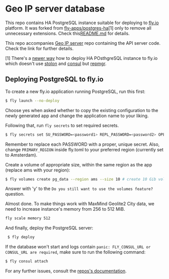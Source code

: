 # Geo IP server database

This repo contains HA PostgreSQL instance suitable for deploying to [fly.io](https://fly.io) platform. It was forked from [fly-apps/postgres-ha](https://github.com/fly-apps/postgres-ha)[1] only to remove all unnecessary extensions. Check this[README.md](https://github.com/fly-apps/postgres-ha#readme) for details.

This repo accompanies [Geo IP server](https://github.com/okulik/geo-ip-server) repo containing the API server code. Check the link for further details.

[1] There's a [newer way]([https://github.com/fly-apps/postgres-flex) how to deploy HA POsthgreSQL instance to fly.io which doesn't use [stolon](https://github.com/sorintlab/stolon) and [consul](https://www.consul.io) but [repmgr](http://www.repmgr.org).

## Deploying PostgreSQL to fly.io

To create a new fly.io application running PostgreSQL, run this first:
```bash
$ fly launch --no-deploy
```
 Choose yes when asked whether to copy the existing configuration to the newly generated app and change the application name to your liking.

Following that, run `fly secrets` to set required secrets.
 ```bash
 $ fly secrets set SU_PASSWORD=<password1> REPL_PASSWORD=<password2> OPERATOR_PASSWORD=<password3>
 ```
 Remember to replace each PASSWORD with a proper, unique secret. Also, change `PRIMARY_REGION` inside fly.toml to your preferred region (currently set to Amsterdam).

Create a volume of appropriate size, within the same region as the app (replace ams with your region):
 ```bash
 $ fly volumes create pg_data --region ams --size 10 # create 10 Gib volume for storage
```
Answer with 'y' to the `Do you still want to use the volumes feature?` question.

Almost done. To make things work with MaxMind Geolite2 City data, we need to increase instance's memory from 256 to 512 MiB.
```bash
fly scale memory 512
```

And finally, deploy the PostgreSQL server:
```bash
 $ fly deploy
 ```

 If the database won't start and logs contain `panic: FLY_CONSUL_URL or CONSUL_URL are required`, make sure to run the following command:
 ```bash
 $ fly consul attach
 ```

 For any further issues, consult the [repos's documentation](https://github.com/fly-apps/postgres-ha).
